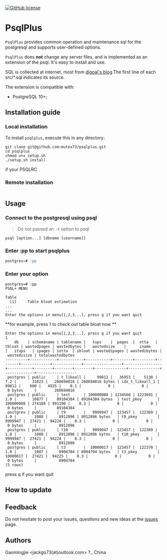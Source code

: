 [![GitHub license](https://img.shields.io/badge/license-PostgreSQL-blue.svg)](https://raw.githubusercontent.com/postgrespro/pg_pathman/master/LICENSE)
# PsqlPlus

`PsqlPlus` provides common operation and maintenance sql for the postgresql and supports user-defined options.

`PsqlPlus` does **not** change any server files, and is implemented as an extension of the psql. It's easy to install and use.

SQL is collected at internet, most from [digoal's blog](https://github.com/digoal/blog).The first line of each src/*.sql indicates its source.



The extension is compatible with:

 * PostgreSQL 10+;



## Installation guide

### Local installation

To install `psqlplus`, execute this in any directory:

```shell
git clone git@github.com:mutex73/psqlplus.git
cd psqlplus
chmod u+x setup.sh 
./setup.sh install
```

if your  PSQLRC 

### Remote installation

```

```

## Usage

### Connect to the postgresql using psql

>  Do not passed an `-X` option to psql

```shell
psql [option...] [dbname [username]]
```

### Enter **:pp** to start psqlplus

```sql
postgres=# :pp
```

### Enter your option

```
postgres=# :pp
PSQL+ MENU             

Table
  [1]     Table bloat estimation
...
...
Enter the options in menu[1,2,3...], press q if you want quit
```

**for example, press 1 to check out table bloat now **

```
Enter the options in menu[1,2,3...], press q if you want quit
1
    db    | schemaname | tablename |   tups    |  pages  |  otta   | tbloat | wastedpages | wastedbytes |   wastedsize    |      iname      |   itups   | ipages | iotta  | ibloat | wastedipages | wastedibytes |
 wastedisize | totalwastedbytes 
----------+------------+-----------+-----------+---------+---------+--------+-------------+-------------+-----------------+-----------------+-----------+--------+--------+--------+--------------+--------------+
-------------+------------------
 postgres | public     | t_likeall |     99812 |   36953 |    5130 |    7.2 |       31823 |   260694016 | 260694016 bytes | idx_t_likeall_1 |     99812 |    600 |   4935 |    0.1 |            0 |            0 |
 0 bytes     |        260694016
 postgres | public     | test      | 100000008 | 1234568 | 1223691 |    1.0 |       10877 |    89104384 | 89104384 bytes  | test_pkey       | 100000008 | 274188 | 991190 |    0.3 |            0 |            0 |
 0 bytes     |         89104384
 postgres | public     | t9        |   9999947 |  123457 |  122369 |    1.0 |        1088 |     8912896 | 8912896 bytes   | t9_pkey         |   9999947 |  27421 |  94224 |    0.3 |            0 |            0 |
 0 bytes     |          8912896
 postgres | public     | t10       |   9999947 |  123457 |  122369 |    1.0 |        1088 |     8912896 | 8912896 bytes   | t10_pkey        |   9999947 |  27421 |  94224 |    0.3 |            0 |            0 |
 0 bytes     |          8912896
 postgres | public     | t3        |  10000017 |  123457 |  122370 |    1.0 |        1087 |     8904704 | 8904704 bytes   | t3_pkey         |  10000017 |  27421 |  94225 |    0.3 |            0 |            0 |
 0 bytes     |          8904704
(5 rows)
```

press q if you want quit

## How to update





## Feedback

Do not hesitate to post your issues, questions and new ideas at the [issues](https://github.com/mutex73/psqlplus/issues) page.

## Authors

Gaomingjie <jackgo73(at)outlook.com> ?., China
